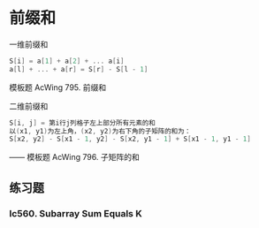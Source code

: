 # 前缀和

一维前缀和

```cpp
S[i] = a[1] + a[2] + ... a[i]
a[l] + ... + a[r] = S[r] - S[l - 1]
```

模板题 AcWing 795. 前缀和


二维前缀和

```cpp
S[i, j] = 第i行j列格子左上部分所有元素的和
以(x1, y1)为左上角，(x2, y2)为右下角的子矩阵的和为：
S[x2, y2] - S[x1 - 1, y2] - S[x2, y1 - 1] + S[x1 - 1, y1 - 1]
```

—— 模板题 AcWing 796. 子矩阵的和


## 练习题

### lc560. Subarray Sum Equals K

